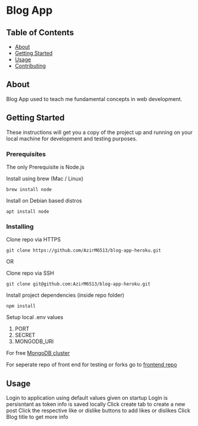 # Blog App

## Table of Contents
+ [About](#about)
+ [Getting Started](#getting_started)
+ [Usage](#usage)
+ [Contributing](../CONTRIBUTING.md)

## About <a name = "about"></a>
Blog App used to teach me fundamental concepts in web development.

## Getting Started <a name = "getting_started"></a>
These instructions will get you a copy of the project up and running on your local machine for development and testing purposes.

### Prerequisites

The only Prerequisite is Node.js

Install using brew (Mac / Linux)
```
brew install node
```

Install on Debian based distros
```
apt install node
```

### Installing

Clone repo via HTTPS
```
git clone https://github.com/AzirM6513/blog-app-heroku.git
```

OR

Clone repo via SSH
```
git clone git@github.com:AzirM6513/blog-app-heroku.git
```

Install project dependencies (inside repo folder)
```
npm install
```

Setup local .env values
1. PORT
2. SECRET
3. MONGODB_URI

For free [MongoDB cluster](https://www.mongodb.com/2)

For seperate repo of front end for testing or forks go to [frontend repo](https://github.com/AzirM6513/Blog-app)

## Usage <a name = "usage"></a>
Login to application using default values given on startup
Login is persisntant as token info is saved locally
Click create tab to create a new post
Click the respective like or dislike buttons to add likes or dislikes
Click Blog title to get more info
